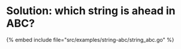 # Solution: which string is ahead in ABC?

{% embed include file="src/examples/string-abc/string_abc.go" %}


